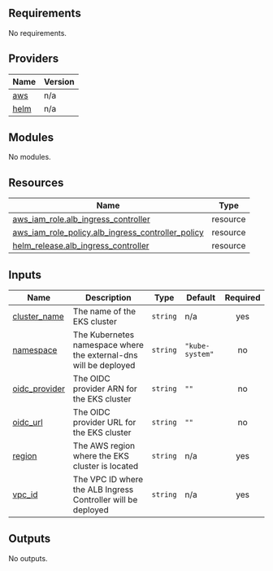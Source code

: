 <!-- BEGIN_TF_DOCS -->
## Requirements

No requirements.

## Providers

| Name | Version |
|------|---------|
| <a name="provider_aws"></a> [aws](#provider\_aws) | n/a |
| <a name="provider_helm"></a> [helm](#provider\_helm) | n/a |

## Modules

No modules.

## Resources

| Name | Type |
|------|------|
| [aws_iam_role.alb_ingress_controller](https://registry.terraform.io/providers/hashicorp/aws/latest/docs/resources/iam_role) | resource |
| [aws_iam_role_policy.alb_ingress_controller_policy](https://registry.terraform.io/providers/hashicorp/aws/latest/docs/resources/iam_role_policy) | resource |
| [helm_release.alb_ingress_controller](https://registry.terraform.io/providers/hashicorp/helm/latest/docs/resources/release) | resource |

## Inputs

| Name | Description | Type | Default | Required |
|------|-------------|------|---------|:--------:|
| <a name="input_cluster_name"></a> [cluster\_name](#input\_cluster\_name) | The name of the EKS cluster | `string` | n/a | yes |
| <a name="input_namespace"></a> [namespace](#input\_namespace) | The Kubernetes namespace where the external-dns will be deployed | `string` | `"kube-system"` | no |
| <a name="input_oidc_provider"></a> [oidc\_provider](#input\_oidc\_provider) | The OIDC provider ARN for the EKS cluster | `string` | `""` | no |
| <a name="input_oidc_url"></a> [oidc\_url](#input\_oidc\_url) | The OIDC provider URL for the EKS cluster | `string` | `""` | no |
| <a name="input_region"></a> [region](#input\_region) | The AWS region where the EKS cluster is located | `string` | n/a | yes |
| <a name="input_vpc_id"></a> [vpc\_id](#input\_vpc\_id) | The VPC ID where the ALB Ingress Controller will be deployed | `string` | n/a | yes |

## Outputs

No outputs.
<!-- END_TF_DOCS -->